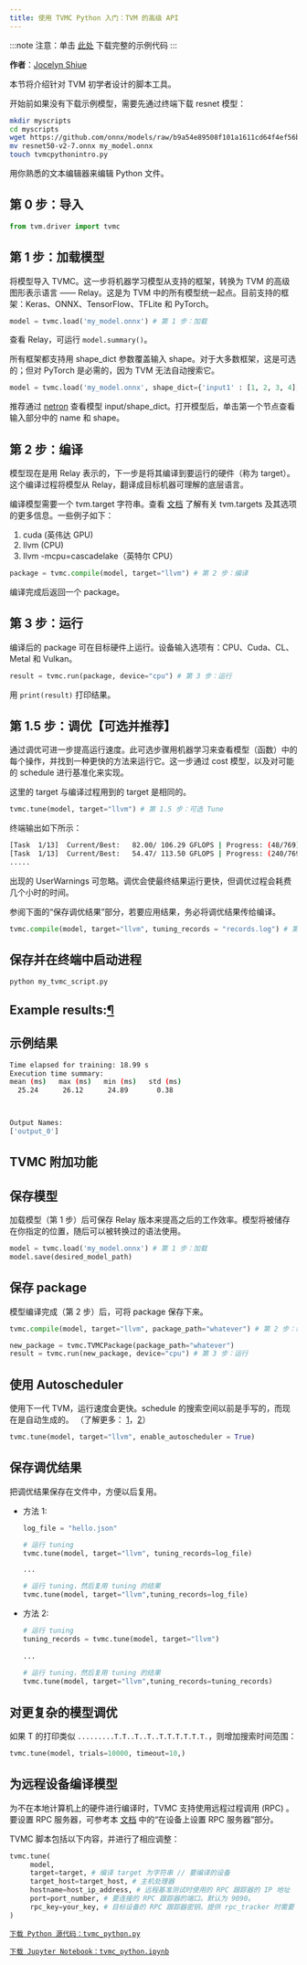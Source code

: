 ```yaml
---
title: 使用 TVMC Python 入门：TVM 的高级 API
---
```


:::note
注意：单击 [此处](https://tvm.apache.org/docs/tutorial/tvmc_python.html#sphx-glr-download-tutorial-tvmc-python-py) 下载完整的示例代码
:::

**作者**：[Jocelyn Shiue](https://github.com/CircleSpin)

本节将介绍针对 TVM 初学者设计的脚本工具。

开始前如果没有下载示例模型，需要先通过终端下载 resnet 模型：

``` bash
mkdir myscripts
cd myscripts
wget https://github.com/onnx/models/raw/b9a54e89508f101a1611cd64f4ef56b9cb62c7cf/vision/classification/resnet/model/resnet50-v2-7.onnx
mv resnet50-v2-7.onnx my_model.onnx
touch tvmcpythonintro.py
```

用你熟悉的文本编辑器来编辑 Python 文件。

## 第 0 步：导入

``` python
from tvm.driver import tvmc
```

## 第 1 步：加载模型

将模型导入 TVMC。这一步将机器学习模型从支持的框架，转换为 TVM 的高级图形表示语言 —— Relay。这是为 TVM 中的所有模型统一起点。目前支持的框架：Keras、ONNX、TensorFlow、TFLite 和 PyTorch。

``` python
model = tvmc.load('my_model.onnx') # 第 1 步：加载
```

查看 Relay，可运行 `model.summary()`。

所有框架都支持用 shape_dict 参数覆盖输入 shape。对于大多数框架，这是可选的；但对 PyTorch 是必需的，因为 TVM 无法自动搜索它。

``` python
model = tvmc.load('my_model.onnx', shape_dict={'input1' : [1, 2, 3, 4], 'input2' : [1, 2, 3, 4]}) #第一步: 加载 + shape_dict
```

推荐通过 [netron](https://netron.app/) 查看模型 input/shape_dict。打开模型后，单击第一个节点查看输入部分中的 name 和 shape。

## 第 2 步：编译

模型现在是用 Relay 表示的，下一步是将其编译到要运行的硬件（称为 target）。这个编译过程将模型从 Relay，翻译成目标机器可理解的底层语言。

编译模型需要一个 tvm.target 字符串。查看 [文档](https://tvm.apache.org/docs/api/python/target.html) 了解有关 tvm.targets 及其选项的更多信息。一些例子如下：

1. cuda (英伟达 GPU)
2. llvm (CPU)
3. llvm -mcpu=cascadelake（英特尔 CPU）

``` python
package = tvmc.compile(model, target="llvm") # 第 2 步：编译
```

编译完成后返回一个 package。

## 第 3 步：运行

编译后的 package 可在目标硬件上运行。设备输入选项有：CPU、Cuda、CL、Metal 和 Vulkan。

``` python
result = tvmc.run(package, device="cpu") # 第 3 步：运行
```

用 `print(result)` 打印结果。

## 第 1.5 步：调优【可选并推荐】

通过调优可进一步提高运行速度。此可选步骤用机器学习来查看模型（函数）中的每个操作，并找到一种更快的方法来运行它。这一步通过 cost 模型，以及对可能的 schedule 进行基准化来实现。

这里的 target 与编译过程用到的 target 是相同的。

``` python
tvmc.tune(model, target="llvm") # 第 1.5 步：可选 Tune
```

终端输出如下所示：

``` bash
[Task  1/13]  Current/Best:   82.00/ 106.29 GFLOPS | Progress: (48/769) | 18.56 s
[Task  1/13]  Current/Best:   54.47/ 113.50 GFLOPS | Progress: (240/769) | 85.36 s
.....
```

出现的 UserWarnings 可忽略。调优会使最终结果运行更快，但调优过程会耗费几个小时的时间。

参阅下面的“保存调优结果”部分，若要应用结果，务必将调优结果传给编译。

``` python
tvmc.compile(model, target="llvm", tuning_records = "records.log") # 第 2 步：编译
```

## 保存并在终端中启动进程

``` bash
python my_tvmc_script.py
```

## Example results:[¶](https://tvm.apache.org/docs/tutorial/tvmc_python.html#example-results)

## 示例结果

``` bash
Time elapsed for training: 18.99 s
Execution time summary:
mean (ms)   max (ms)   min (ms)   std (ms)
  25.24      26.12      24.89       0.38



Output Names:
['output_0']
```

## TVMC 附加功能

## 保存模型

加载模型（第 1 步）后可保存 Relay 版本来提高之后的工作效率。模型将被储存在你指定的位置，随后可以被转换过的语法使用。

``` python
model = tvmc.load('my_model.onnx') # 第 1 步：加载
model.save(desired_model_path)
```

## 保存 package

模型编译完成（第 2 步）后，可将 package 保存下来。

``` python
tvmc.compile(model, target="llvm", package_path="whatever") # 第 2 步：编译

new_package = tvmc.TVMCPackage(package_path="whatever")
result = tvmc.run(new_package, device="cpu") # 第 3 步：运行
```

## 使用 Autoscheduler

使用下一代 TVM，运行速度会更快。schedule 的搜索空间以前是手写的，而现在是自动生成的。 （了解更多： [1](https://tvm.apache.org/2021/03/03/intro-auto-scheduler)，[2](https://arxiv.org/abs/2006.06762)）

``` python
tvmc.tune(model, target="llvm", enable_autoscheduler = True)
```

## 保存调优结果

把调优结果保存在文件中，方便以后复用。

* 方法 1:
   ``` python
   log_file = "hello.json"

   # 运行 tuning
   tvmc.tune(model, target="llvm", tuning_records=log_file)

   ...

   # 运行 tuning，然后复用 tuning 的结果
   tvmc.tune(model, target="llvm",tuning_records=log_file)
   ```

* 方法 2:
   ``` python
   # 运行 tuning 
   tuning_records = tvmc.tune(model, target="llvm") 
     
   ...
     
   # 运行 tuning，然后复用 tuning 的结果 
   tvmc.tune(model, target="llvm",tuning_records=tuning_records)
   ```

## 对更复杂的模型调优

如果 T 的打印类似 `.........T.T..T..T..T.T.T.T.T.T.`，则增加搜索时间范围：

``` python
tvmc.tune(model, trials=10000, timeout=10,)
```

## 为远程设备编译模型

为不在本地计算机上的硬件进行编译时，TVMC 支持使用远程过程调用 (RPC) 。要设置 RPC 服务器，可参考本 [文档](https://tvm.apache.org/docs/tutorials/get_started/cross_compilation_and_rpc.html) 中的“在设备上设置 RPC 服务器”部分。

TVMC 脚本包括以下内容，并进行了相应调整：

``` python
tvmc.tune(
     model,
     target=target, # 编译 target 为字符串 // 要编译的设备
     target_host=target_host, # 主机处理器
     hostname=host_ip_address, # 远程基准测试时使用的 RPC 跟踪器的 IP 地址
     port=port_number, # 要连接的 RPC 跟踪器的端口。默认为 9090。
     rpc_key=your_key, # 目标设备的 RPC 跟踪器密钥。提供 rpc_tracker 时需要
)
```

[`下载 Python 源代码：tvmc_python.py`](https://tvm.apache.org/docs/_downloads/10724e9ad9c29faa223c1d5eab6dbef9/tvmc_python.py)

[`下载 Jupyter Notebook：tvmc_python.ipynb`](https://tvm.apache.org/docs/_downloads/8d55b8f991fb704002f768367ce2d1a2/tvmc_python.ipynb)


